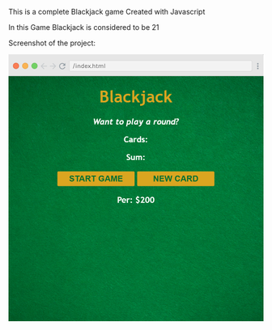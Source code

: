 This is a complete Blackjack game Created with Javascript

In this Game Blackjack is considered to be 21

Screenshot of the project:

<p align="center">
  <img src="./1.png" alt="Cover"/>
</p>
